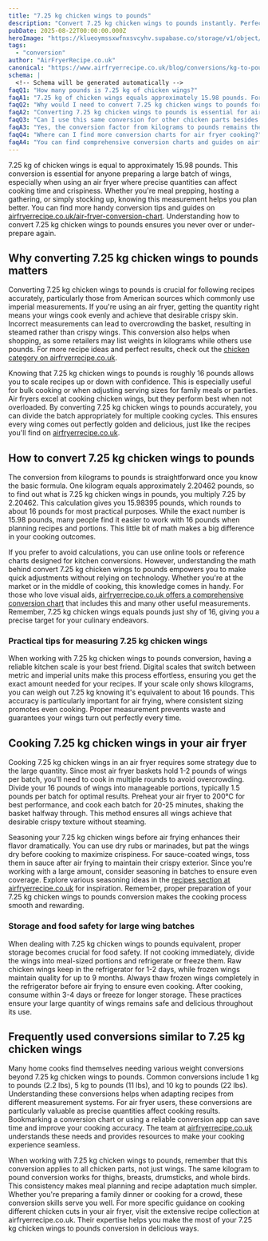 ```yaml
---
title: "7.25 kg chicken wings to pounds"
description: "Convert 7.25 kg chicken wings to pounds instantly. Perfect your air fryer recipes with accurate measurements and cooking tips."
pubDate: 2025-08-22T00:00:00.000Z
heroImage: "https://klueoymssxwfnxsvcyhv.supabase.co/storage/v1/object/public/Shmucket/7-25-kg-chicken-wings-to-pounds.webp"
tags:
  - "conversion"
author: "AirFryerRecipe.co.uk"
canonical: "https://www.airfryerrecipe.co.uk/blog/conversions/kg-to-pounds/7-25-kg-chicken-wings-to-pounds"
schema: |
  <!-- Schema will be generated automatically -->
faqQ1: "How many pounds is 7.25 kg of chicken wings?"
faqA1: "7.25 kg of chicken wings equals approximately 15.98 pounds. For most practical purposes in cooking and meal preparation, you can round this to 16 pounds. This conversion helps when following recipes that use imperial measurements or when purchasing wings from suppliers who use different measurement systems."
faqQ2: "Why would I need to convert 7.25 kg chicken wings to pounds for air frying?"
faqA2: "Converting 7.25 kg chicken wings to pounds is essential for air frying because most air fryer recipes and capacity guidelines use pound measurements. Knowing the pound equivalent helps you portion the wings correctly for your air fryer basket, preventing overcrowding which leads to uneven cooking. Proper portioning ensures your wings cook evenly and achieve that perfect crispy texture that air fryers are known for."
faqQ3: "Can I use this same conversion for other chicken parts besides wings?"
faqA3: "Yes, the conversion factor from kilograms to pounds remains the same regardless of the chicken part. 7.25 kg of any chicken product - whether wings, breasts, thighs, or drumsticks - converts to approximately 15.98 pounds. This consistency makes meal planning and recipe adaptation much easier when working with different chicken cuts in your air fryer."
faqQ4: "Where can I find more conversion charts for air fryer cooking?"
faqA4: "You can find comprehensive conversion charts and guides on airfryerrecipe.co.uk/air-fryer-conversion-chart. This resource provides conversions for weights, temperatures, and measurements specifically tailored for air fryer users. The chart helps you adapt recipes from various measurement systems and ensures perfect results every time you use your air fryer."
---
```

<p>7.25 kg of chicken wings is equal to approximately 15.98 pounds. This conversion is essential for anyone preparing a large batch of wings, especially when using an air fryer where precise quantities can affect cooking time and crispiness. Whether you're meal prepping, hosting a gathering, or simply stocking up, knowing this measurement helps you plan better. You can find more handy conversion tips and guides on <a href="https://www.airfryerrecipe.co.uk/air-fryer-conversion-chart">airfryerrecipe.co.uk/air-fryer-conversion-chart</a>. Understanding how to convert 7.25 kg chicken wings to pounds ensures you never over or under-prepare again.</p>

<h2>Why converting 7.25 kg chicken wings to pounds matters</h2>
<p>Converting 7.25 kg chicken wings to pounds is crucial for following recipes accurately, particularly those from American sources which commonly use imperial measurements. If you're using an air fryer, getting the quantity right means your wings cook evenly and achieve that desirable crispy skin. Incorrect measurements can lead to overcrowding the basket, resulting in steamed rather than crispy wings. This conversion also helps when shopping, as some retailers may list weights in kilograms while others use pounds. For more recipe ideas and perfect results, check out the <a href="https://www.airfryerrecipe.co.uk/recipe-category/Chicken">chicken category on airfryerrecipe.co.uk</a>.</p>

<p>Knowing that 7.25 kg chicken wings to pounds is roughly 16 pounds allows you to scale recipes up or down with confidence. This is especially useful for bulk cooking or when adjusting serving sizes for family meals or parties. Air fryers excel at cooking chicken wings, but they perform best when not overloaded. By converting 7.25 kg chicken wings to pounds accurately, you can divide the batch appropriately for multiple cooking cycles. This ensures every wing comes out perfectly golden and delicious, just like the recipes you'll find on <a href="https://www.airfryerrecipe.co.uk/">airfryerrecipe.co.uk</a>.</p>

<h2>How to convert 7.25 kg chicken wings to pounds</h2>
<p>The conversion from kilograms to pounds is straightforward once you know the basic formula. One kilogram equals approximately 2.20462 pounds, so to find out what is 7.25 kg chicken wings in pounds, you multiply 7.25 by 2.20462. This calculation gives you 15.98395 pounds, which rounds to about 16 pounds for most practical purposes. While the exact number is 15.98 pounds, many people find it easier to work with 16 pounds when planning recipes and portions. This little bit of math makes a big difference in your cooking outcomes.</p>

<p>If you prefer to avoid calculations, you can use online tools or reference charts designed for kitchen conversions. However, understanding the math behind convert 7.25 kg chicken wings to pounds empowers you to make quick adjustments without relying on technology. Whether you're at the market or in the middle of cooking, this knowledge comes in handy. For those who love visual aids, <a href="https://www.airfryerrecipe.co.uk/air-fryer-conversion-chart">airfryerrecipe.co.uk offers a comprehensive conversion chart</a> that includes this and many other useful measurements. Remember, 7.25 kg chicken wings equals pounds just shy of 16, giving you a precise target for your culinary endeavors.</p>

<h3>Practical tips for measuring 7.25 kg chicken wings</h3>
<p>When working with 7.25 kg chicken wings to pounds conversion, having a reliable kitchen scale is your best friend. Digital scales that switch between metric and imperial units make this process effortless, ensuring you get the exact amount needed for your recipes. If your scale only shows kilograms, you can weigh out 7.25 kg knowing it's equivalent to about 16 pounds. This accuracy is particularly important for air frying, where consistent sizing promotes even cooking. Proper measurement prevents waste and guarantees your wings turn out perfectly every time.</p>

<h2>Cooking 7.25 kg chicken wings in your air fryer</h2>
<p>Cooking 7.25 kg chicken wings in an air fryer requires some strategy due to the large quantity. Since most air fryer baskets hold 1-2 pounds of wings per batch, you'll need to cook in multiple rounds to avoid overcrowding. Divide your 16 pounds of wings into manageable portions, typically 1.5 pounds per batch for optimal results. Preheat your air fryer to 200°C for best performance, and cook each batch for 20-25 minutes, shaking the basket halfway through. This method ensures all wings achieve that desirable crispy texture without steaming.</p>

<p>Seasoning your 7.25 kg chicken wings before air frying enhances their flavor dramatically. You can use dry rubs or marinades, but pat the wings dry before cooking to maximize crispiness. For sauce-coated wings, toss them in sauce after air frying to maintain their crispy exterior. Since you're working with a large amount, consider seasoning in batches to ensure even coverage. Explore various seasoning ideas in the <a href="https://www.airfryerrecipe.co.uk/recipes">recipes section at airfryerrecipe.co.uk</a> for inspiration. Remember, proper preparation of your 7.25 kg chicken wings to pounds conversion makes the cooking process smooth and rewarding.</p>

<h3>Storage and food safety for large wing batches</h3>
<p>When dealing with 7.25 kg chicken wings to pounds equivalent, proper storage becomes crucial for food safety. If not cooking immediately, divide the wings into meal-sized portions and refrigerate or freeze them. Raw chicken wings keep in the refrigerator for 1-2 days, while frozen wings maintain quality for up to 9 months. Always thaw frozen wings completely in the refrigerator before air frying to ensure even cooking. After cooking, consume within 3-4 days or freeze for longer storage. These practices ensure your large quantity of wings remains safe and delicious throughout its use.</p>

<h2>Frequently used conversions similar to 7.25 kg chicken wings</h2>
<p>Many home cooks find themselves needing various weight conversions beyond 7.25 kg chicken wings to pounds. Common conversions include 1 kg to pounds (2.2 lbs), 5 kg to pounds (11 lbs), and 10 kg to pounds (22 lbs). Understanding these conversions helps when adapting recipes from different measurement systems. For air fryer users, these conversions are particularly valuable as precise quantities affect cooking results. Bookmarking a conversion chart or using a reliable conversion app can save time and improve your cooking accuracy. The team at <a href="https://www.airfryerrecipe.co.uk">airfryerrecipe.co.uk</a> understands these needs and provides resources to make your cooking experience seamless.</p>

<p>When working with 7.25 kg chicken wings to pounds, remember that this conversion applies to all chicken parts, not just wings. The same kilogram to pound conversion works for thighs, breasts, drumsticks, and whole birds. This consistency makes meal planning and recipe adaptation much simpler. Whether you're preparing a family dinner or cooking for a crowd, these conversion skills serve you well. For more specific guidance on cooking different chicken cuts in your air fryer, visit the extensive recipe collection at airfryerrecipe.co.uk. Their expertise helps you make the most of your 7.25 kg chicken wings to pounds conversion in delicious ways.</p>
